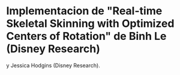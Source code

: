 # Implementacion de "Real-time Skeletal Skinning with Optimized Centers of Rotation" de Binh Le (Disney Research)
y Jessica Hodgins (Disney Research).
